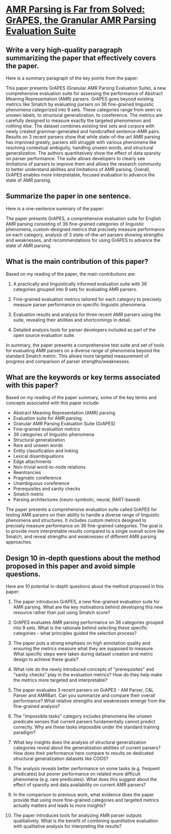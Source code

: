 # [AMR Parsing is Far from Solved: GrAPES, the Granular AMR Parsing   Evaluation Suite](https://arxiv.org/abs/2312.03480)

## Write a very high-quality paragraph summarizing the paper that effectively covers the paper.

 Here is a summary paragraph of the key points from the paper:

This paper presents GrAPES (Granular AMR Parsing Evaluation Suite), a new comprehensive evaluation suite for assessing the performance of Abstract Meaning Representation (AMR) parsers. GrAPES goes beyond existing metrics like Smatch by evaluating parsers on 36 fine-grained linguistic phenomena categorized into 9 sets. These categories range from seen vs unseen labels, to structural generalization, to coreference. The metrics are carefully designed to measure exactly the targeted phenomenon and nothing else. The dataset combines existing test sets and corpora with newly created grammar-generated and handcrafted sentence-AMR pairs. Results on 3 recent parsers show that while state-of-the-art AMR parsing has improved greatly, parsers still struggle with various phenomena like resolving contextual ambiguity, handling unseen words, and structural generalization. The authors quantitatively show the effect of data sparsity on parser performance. The suite allows developers to clearly see limitations of parsers to improve them and allows the research community to better understand abilities and limitations of AMR parsing. Overall, GrAPES enables more interpretable, focused evaluation to advance the state of AMR parsing.


## Summarize the paper in one sentence.

 Here is a one-sentence summary of the paper:

The paper presents GrAPES, a comprehensive evaluation suite for English AMR parsing consisting of 36 fine-grained categories of linguistic phenomena, custom-designed metrics that precisely measure performance on each category, analysis of 3 state-of-the-art parsers showing strengths and weaknesses, and recommendations for using GrAPES to advance the state of AMR parsing.


## What is the main contribution of this paper?

 Based on my reading of the paper, the main contributions are:

1) A practically and linguistically informed evaluation suite with 36 categories grouped into 9 sets for evaluating AMR parsers.

2) Fine-grained evaluation metrics tailored for each category to precisely measure parser performance on specific linguistic phenomena.

3) Evaluation results and analysis for three recent AMR parsers using the suite, revealing their abilities and shortcomings in detail. 

4) Detailed analysis tools for parser developers included as part of the open source evaluation suite.

In summary, the paper presents a comprehensive test suite and set of tools for evaluating AMR parsers on a diverse range of phenomena beyond the standard Smatch metric. This allows more targeted measurement of progress and comparison of parser strengths/weaknesses.


## What are the keywords or key terms associated with this paper?

 Based on my reading of the paper summary, some of the key terms and concepts associated with this paper include:

- Abstract Meaning Representation (AMR) parsing
- Evaluation suite for AMR parsing 
- Granular AMR Parsing Evaluation Suite (GrAPES)
- Fine-grained evaluation metrics
- 36 categories of linguistic phenomena
- Structural generalization
- Rare and unseen words
- Entity classification and linking
- Lexical disambiguations
- Edge attachments 
- Non-trivial word-to-node relations
- Reentrancies
- Pragmatic coreference
- Unambiguous coreference  
- Prerequisites and sanity checks
- Smatch metric
- Parsing architectures (neuro-symbolic, neural, BART-based)

The paper presents a comprehensive evaluation suite called GrAPES for testing AMR parsers on their ability to handle a diverse range of linguistic phenomena and structures. It includes custom metrics designed to precisely measure performance on 36 fine-grained categories. The goal is to provide more interpretable results compared to a single overall score like Smatch, and reveal strengths and weaknesses of different AMR parsing approaches.


## Design 10 in-depth questions about the method proposed in this paper and avoid simple questions.

 Here are 10 potential in-depth questions about the method proposed in this paper:

1. The paper introduces GrAPES, a new fine-grained evaluation suite for AMR parsing. What are the key motivations behind developing this new resource rather than just using Smatch score?

2. GrAPES evaluates AMR parsing performance on 36 categories grouped into 9 sets. What is the rationale behind selecting these specific categories - what principles guided the selection process?

3. The paper puts a strong emphasis on high annotation quality and ensuring the metrics measure what they are supposed to measure. What specific steps were taken during dataset creation and metric design to achieve these goals?

4. What role do the newly introduced concepts of "prerequisites" and "sanity checks" play in the evaluation metrics? How do they help make the metrics more targeted and interpretable? 

5. The paper evaluates 3 recent parsers on GrAPES - AM Parser, C&L Parser and AMRBart. Can you summarize and compare their overall performance? What relative strengths and weaknesses emerge from the fine-grained analysis?

6. The "impossible tasks" category includes phenomena like unseen predicate senses that current parsers fundamentally cannot predict correctly. Why are these tasks impossible under the standard training paradigm? 

7. What key insights does the analysis of structural generalization categories reveal about the generalization abilities of current parsers? How does their performance here compare to results on dedicated structural generalization datasets like COGS?

8. The analysis reveals better performance on some tasks (e.g. frequent predicates) but poorer performance on related more difficult phenomena (e.g. rare predicates). What does this suggest about the effect of sparsity and data availability on current AMR parsers?

9. In the comparison to previous work, what evidence does the paper provide that using more fine-grained categories and targeted metrics actually matters and leads to more insights?

10. The paper introduces tools for analyzing AMR parser outputs qualitatively. What is the benefit of combining quantitative evaluation with qualitative analysis for interpreting the results?
